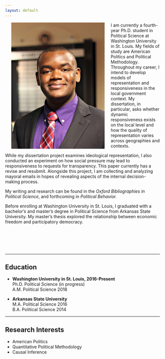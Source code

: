 ```yaml
---
layout: default
---
```


<img align="left" src="assets/prof_pic.jpg" hspace="20"  width="304" height="409" >

I am currently a fourth-year Ph.D. student in Political Science at Washington University in St. Louis. My fields of study are American Politics and Political Methodology. Throughout my career, I intend to develop models of representation and responsiveness in the local government context. My dissertation, in particular, asks whether dynamic responsiveness exists on the local level and how the quality of representation varies across geographies and contexts.  <br />

While my dissertation project examines ideological representation, I also conducted an experiment on how social pressure may lead to responsiveness to requests for transparency. This paper currently has a revise and resubmit. Alongside this project, I am collecting and analyzing mayoral emails in hopes of revealing aspects of the internal decision-making process.  <br />

My writing and research can be found in the *Oxford Bibliographies in Political Science*, and forthcoming in  *Political Behavior.*  <br />

<!--- I have experience working with national voter datasets and building large relational databases. I mainly use R to clean and analyze data, and SQL to manage large relational databases.-->

Before enrolling at Washington University in St. Louis, I graduated with a bachelor’s and master’s degree in Political Science from Arkansas State University. My master’s thesis explored the relationship between economic freedom and participatory democracy.  <br />

<!--- My writing and research has been published in the Journal of Experimental Political Science, Political Behavior, and Oxford Bibliographies in Political Science.-->


[comment]: <> (I am currently a second-year Ph.D. student in Political Science at Washington University in St. Louis.)

[comment]: <> (My primary research interest is American Political Behavior and Quantitative Political Methodology.) 
[comment]: <> (I also have an interest in exploring how individuals make political decisions in the world of misinformation and competing heuristics.)
<br />
<br />
<br />
<br />

---

## Education
* **Washington University in St. Louis,  2016-Present** <br>
  Ph.D. Political Science (in progress) <br>
  A.M. Political Science 2018 <br>

* **Arkansas State University** <br>
  M.A. Political Science 2016 <br>
  B.A. Political Science 2014

---

## Research Interests
* American Politics
* Quantitative Political Methodology 
* Causal Inference 




